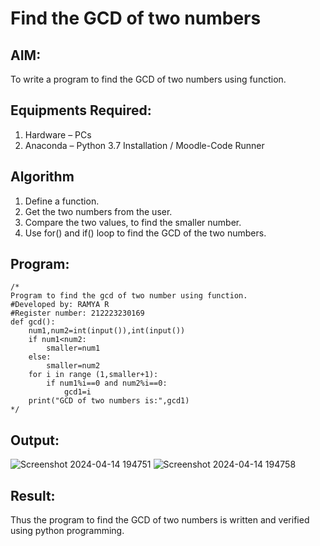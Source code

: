 # Find the GCD of two numbers

## AIM:
To write a program to find the GCD of two numbers using function.

## Equipments Required:
1. Hardware – PCs
2. Anaconda – Python 3.7 Installation / Moodle-Code Runner

## Algorithm
1. Define a function.
2. Get the two numbers from the user.
3. Compare the two values, to find the smaller number.
4. Use for() and if() loop to find the GCD of the two numbers.

## Program:
```
/*
Program to find the gcd of two number using function.
#Developed by: RAMYA R
#Register number: 212223230169
def gcd():
    num1,num2=int(input()),int(input())
    if num1<num2:
        smaller=num1
    else:
        smaller=num2
    for i in range (1,smaller+1):
        if num1%i==0 and num2%i==0:
            gcd1=i
    print("GCD of two numbers is:",gcd1)     
*/
```

## Output:
![Screenshot 2024-04-14 194751](https://github.com/ramya23000505/GCD-of-two-numbers/assets/149370791/315478a3-5eba-4beb-bade-b23e8898edce)
![Screenshot 2024-04-14 194758](https://github.com/ramya23000505/GCD-of-two-numbers/assets/149370791/208fcd90-7967-4907-83b8-2cae5b8a4df7)
## Result:
Thus the program to find the GCD of two numbers is written and verified using python programming.
